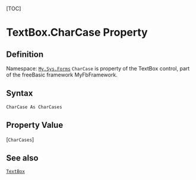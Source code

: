 [TOC]
# TextBox.CharCase Property

## Definition
Namespace: [`My.Sys.Forms`](My.Sys.Forms.md)
`CharCase` is property of the TextBox control, part of the freeBasic framework MyFbFramework.
## Syntax
```freeBasic
CharCase As CharCases
```
## Property Value
[`CharCases`]
## See also
[`TextBox`](TextBox.md)
